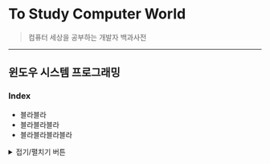 # To Study Computer World

> 컴퓨터 세상을 공부하는 개발자 백과사전
---
## 윈도우 시스템 프로그래밍
### Index
- 블라블라
- 블라블라블라
- 블라블라블라블라

<details>
<summary>접기/펼치기 버튼</summary>
Hello World
</details>